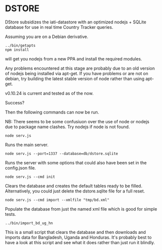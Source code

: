 DSTORE
======

DStore subsidizes the iati-datastore with an optimized nodejs + 
SQLite database for use in real time Country Tracker queries.

Assuming you are on a Debian derivative.

	../bin/getapts
	npm install

will get you nodejs from a new PPA and install the required modules.

Any problems encountered at this stage are probably due to an old 
version of nodejs being installed via apt-get. If you have problems 
or are not on debian, try building the latest stable version of 
node rather than using apt-get.

v0.10.24 is current and tested as of the now.

Success?

Then the following commands can now be run.

NB: There seems to be some confusiuon over the use of node or nodejs 
due to package name clashes. Try nodejs if node is not found.


	node serv.js

Runs the main server.


	node serv.js --port=1337 --database=db/dstore.sqlite

Runs the server with some options that could also have been set in 
the config.json file.


	node serv.js --cmd init


Clears the database and creates the default tables ready to be 
filled. Alternatively, you could just delete the dstore.sqlite file 
for a full reset.


	node serv.js --cmd import --xmlfile "tmp/bd.xml"

Populate the database from just the named xml file which is good 
for simple tests.


	../bin/import_bd_ug_hn

This is a small script that clears the database and then downloads 
and imports data for Bangladesh, Uganda and Honduras. It's probably 
best to have a look at this script and see what it does rather than 
just run it blindly.


